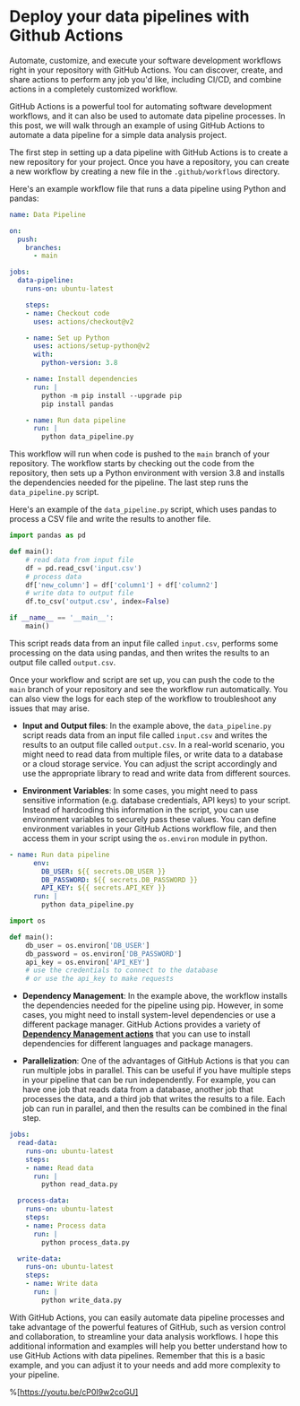 # Deploy your data pipelines with Github Actions

Automate, customize, and execute your software development workflows right in your repository with GitHub Actions. You can discover, create, and share actions to perform any job you'd like, including CI/CD, and combine actions in a completely customized workflow.

GitHub Actions is a powerful tool for automating software development workflows, and it can also be used to automate data pipeline processes. In this post, we will walk through an example of using GitHub Actions to automate a data pipeline for a simple data analysis project.

The first step in setting up a data pipeline with GitHub Actions is to create a new repository for your project. Once you have a repository, you can create a new workflow by creating a new file in the `.github/workflows` directory.

Here's an example workflow file that runs a data pipeline using Python and pandas:

```yaml
name: Data Pipeline

on:
  push:
    branches:
      - main

jobs:
  data-pipeline:
    runs-on: ubuntu-latest

    steps:
    - name: Checkout code
      uses: actions/checkout@v2

    - name: Set up Python
      uses: actions/setup-python@v2
      with:
        python-version: 3.8

    - name: Install dependencies
      run: |
        python -m pip install --upgrade pip
        pip install pandas

    - name: Run data pipeline
      run: |
        python data_pipeline.py
```

This workflow will run when code is pushed to the `main` branch of your repository. The workflow starts by checking out the code from the repository, then sets up a Python environment with version 3.8 and installs the dependencies needed for the pipeline. The last step runs the `data_pipeline.py` script.

Here's an example of the `data_pipeline.py` script, which uses pandas to process a CSV file and write the results to another file.

```python
import pandas as pd

def main():
    # read data from input file
    df = pd.read_csv('input.csv')
    # process data
    df['new_column'] = df['column1'] + df['column2']
    # write data to output file
    df.to_csv('output.csv', index=False)

if __name__ == '__main__':
    main()
```

This script reads data from an input file called `input.csv`, performs some processing on the data using pandas, and then writes the results to an output file called `output.csv`.

Once your workflow and script are set up, you can push the code to the `main` branch of your repository and see the workflow run automatically. You can also view the logs for each step of the workflow to troubleshoot any issues that may arise.

* **Input and Output files**: In the example above, the `data_pipeline.py` script reads data from an input file called `input.csv` and writes the results to an output file called `output.csv`. In a real-world scenario, you might need to read data from multiple files, or write data to a database or a cloud storage service. You can adjust the script accordingly and use the appropriate library to read and write data from different sources.
    
* **Environment Variables**: In some cases, you might need to pass sensitive information (e.g. database credentials, API keys) to your script. Instead of hardcoding this information in the script, you can use environment variables to securely pass these values. You can define environment variables in your GitHub Actions workflow file, and then access them in your script using the `os.environ` module in python.
    

```yaml
- name: Run data pipeline
      env:
        DB_USER: ${{ secrets.DB_USER }}
        DB_PASSWORD: ${{ secrets.DB_PASSWORD }}
        API_KEY: ${{ secrets.API_KEY }}
      run: |
        python data_pipeline.py
```

```python
import os

def main():
    db_user = os.environ['DB_USER']
    db_password = os.environ['DB_PASSWORD']
    api_key = os.environ['API_KEY']
    # use the credentials to connect to the database
    # or use the api_key to make requests
```

* **Dependency Management**: In the example above, the workflow installs the dependencies needed for the pipeline using pip. However, in some cases, you might need to install system-level dependencies or use a different package manager. GitHub Actions provides a variety of [**Dependency Management actions**](https://github.com/marketplace?query=dependency+management) that you can use to install dependencies for different languages and package managers.
    
* **Parallelization**: One of the advantages of GitHub Actions is that you can run multiple jobs in parallel. This can be useful if you have multiple steps in your pipeline that can be run independently. For example, you can have one job that reads data from a database, another job that processes the data, and a third job that writes the results to a file. Each job can run in parallel, and then the results can be combined in the final step.
    

```yaml
jobs:
  read-data:
    runs-on: ubuntu-latest
    steps:
    - name: Read data
      run: |
        python read_data.py

  process-data:
    runs-on: ubuntu-latest
    steps:
    - name: Process data
      run: |
        python process_data.py

  write-data:
    runs-on: ubuntu-latest
    steps:
    - name: Write data
      run: |
        python write_data.py
```

With GitHub Actions, you can easily automate data pipeline processes and take advantage of the powerful features of GitHub, such as version control and collaboration, to streamline your data analysis workflows. I hope this additional information and examples will help you better understand how to use GitHub Actions with data pipelines. Remember that this is a basic example, and you can adjust it to your needs and add more complexity to your pipeline.

%[https://youtu.be/cP0I9w2coGU]